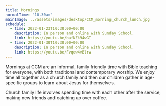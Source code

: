 ```yaml
---
title: Mornings
normalTime: "10.30am"
mainImage: ../assets/images/desktop/CCM_morning_church_lunch.jpg
schedule:
  - time: 2022-01-23T10:30:00+00:00
    description: In person and online with Sunday School.
    link: https://youtu.be/bafNZk94wGI
  - time: 2022-01-30T10:30:00+00:00
    description: In person and online with Sunday School.
    link: https://youtu.be/Fvqew4vBlrw
---
```

Mornings at CCM are an informal, family friendly time with Bible teaching for everyone, with both traditional and contemporary worship. We enjoy time all together as a church family and then our children gather in age-specific groups to learn about Jesus for themselves.

Church family life involves spending time with each other after the service, making new friends and catching up over coffee.
